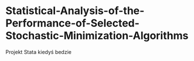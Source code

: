 # Statistical-Analysis-of-the-Performance-of-Selected-Stochastic-Minimization-Algorithms
Projekt Stata kiedyś bedzie 
